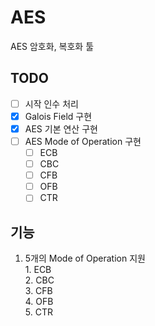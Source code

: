 # AES
AES 암호화, 복호화 툴

## TODO
- [ ] 시작 인수 처리
- [x] Galois Field 구현
- [x] AES 기본 연산 구현
- [ ] AES Mode of Operation 구현
  - [ ] ECB
  - [ ] CBC
  - [ ] CFB
  - [ ] OFB
  - [ ] CTR

## 기능
  1. 5개의 Mode of Operation 지원  
    1. ECB  
    2. CBC  
    3. CFB  
    4. OFB  
    5. CTR  